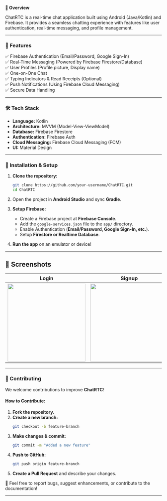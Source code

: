 **🚀 Overview**  

ChatRTC is a real-time chat application built using Android (Java/Kotlin) and Firebase. It provides a seamless chatting experience with features like user authentication, real-time messaging, and profile management.  

---

### 📱 Features  

✅ Firebase Authentication (Email/Password, Google Sign-In)  
✅ Real-Time Messaging (Powered by Firebase Firestore/Database)  
✅ User Profiles (Profile picture, Display name)  
✅ One-on-One Chat  
✅ Typing Indicators & Read Receipts (Optional)  
✅ Push Notifications (Using Firebase Cloud Messaging)  
✅ Secure Data Handling  

---

### 🛠 Tech Stack  

- **Language:** Kotlin  
- **Architecture:** MVVM (Model-View-ViewModel)  
- **Database:** Firebase Firestore  
- **Authentication:** Firebase Auth  
- **Cloud Messaging:** Firebase Cloud Messaging (FCM)  
- **UI:** Material Design  

---

### 🔧 Installation & Setup  

1. **Clone the repository:**  

   ```bash
   git clone https://github.com/your-username/ChatRTC.git
   cd ChatRTC
   ```

2. Open the project in **Android Studio** and sync **Gradle**.  

3. **Setup Firebase:**  
   - Create a Firebase project at **Firebase Console**.  
   - Add the `google-services.json` file to the `app/` directory.  
   - Enable Authentication (**Email/Password, Google Sign-In, etc.**).  
   - Setup **Firestore or Realtime Database**.  

4. **Run the app** on an emulator or device!  

---

## 📸 Screenshots

**Login** | **Signup** | **Home Interface** | **Chat Interface**
:---:|:---:|:---:|:---:
<img src="https://github.com/user-attachments/assets/c460cf01-57b0-44b7-bd79-84af7e287acc" width="250"> | <img src="https://github.com/user-attachments/assets/5742c00a-5d35-4606-b8c9-1bf64ac9c67a" width="250"> | <img src="https://github.com/user-attachments/assets/bb0be3a1-adc1-4b8e-869c-55beb5a39493" width="250"> | <img src="https://github.com/user-attachments/assets/72c53d44-f852-4d72-bf34-fef076192b22" width="250">
---

### **🤝 Contributing**  

We welcome contributions to improve **ChatRTC**!  

#### How to Contribute:  
1. **Fork the repository.**  
2. **Create a new branch:**  
   ```bash
   git checkout -b feature-branch
   ```
3. **Make changes & commit:**  
   ```bash
   git commit -m "Added a new feature"
   ```
4. **Push to GitHub:**  
   ```bash
   git push origin feature-branch
   ```
5. **Create a Pull Request** and describe your changes.  

🙌 Feel free to report bugs, suggest enhancements, or contribute to the documentation!  

---
